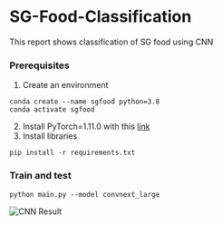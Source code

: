 # SG-Food-Classification
This report shows classification of SG food using CNN

### Prerequisites

1. Create an environment
```
conda create --name sgfood python=3.8
conda activate sgfood
```
2. Install PyTorch=1.11.0 with this [link](https://pytorch.org/)
3. Install libraries
```
pip install -r requirements.txt
```

### Train and test

```
python main.py --model convnext_large
```


![CNN Result](http://url/to/img.png)


